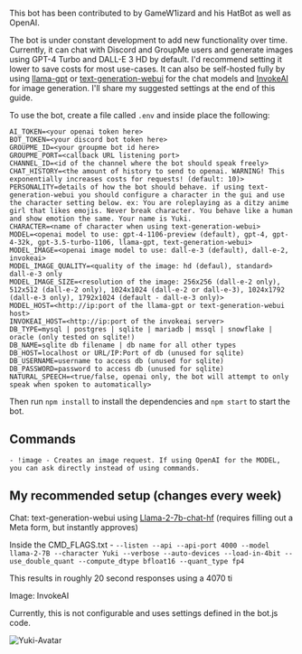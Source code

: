 This bot has been contributed to by GameW1izard and his HatBot as well as OpenAI.

The bot is under constant development to add new functionality over time. Currently, it can chat with Discord and GroupMe users and generate images using GPT-4 Turbo and DALL-E 3 HD by default. I'd recommend setting it lower to save costs for most use-cases. It can also be self-hosted fully by using [llama-gpt](https://github.com/getumbrel/llama-gpt) or [text-generation-webui](https://github.com/oobabooga/text-generation-webui) for the chat models and [InvokeAI](https://github.com/invoke-ai) for image generation. I'll share my suggested settings at the end of this guide.

To use the bot, create a file called `.env` and inside place the following:

```
AI_TOKEN=<your openai token here>
BOT_TOKEN=<your discord bot token here>
GROUPME_ID=<your groupme bot id here>
GROUPME_PORT=<callback URL listening port>
CHANNEL_ID=<id of the channel where the bot should speak freely>
CHAT_HISTORY=<the amount of history to send to openai. WARNING! This exponentially increases costs for requests! (default: 10)>
PERSONALITY=details of how the bot should behave. if using text-generation-webui you should configure a character in the gui and use the character setting below. ex: You are roleplaying as a ditzy anime girl that likes emojis. Never break character. You behave like a human and show emotion the same. Your name is Yuki.
CHARACTER=<name of character when using text-generation-webui>
MODEL=<openai model to use: gpt-4-1106-preview (default), gpt-4, gpt-4-32k, gpt-3.5-turbo-1106, llama-gpt, text-generation-webui>
MODEL_IMAGE=<openai image model to use: dall-e-3 (default), dall-e-2, invokeai>
MODEL_IMAGE_QUALITY=<quality of the image: hd (defaul), standard> dall-e-3 only
MODEL_IMAGE_SIZE=<resolution of the image: 256x256 (dall-e-2 only), 512x512 (dall-e-2 only), 1024x1024 (dall-e-2 or dall-e-3), 1024x1792 (dall-e-3 only), 1792x1024 (default - dall-e-3 only)>
MODEL_HOST=<http://ip:port of the llama-gpt or text-generation-webui host>
INVOKEAI_HOST=<http://ip:port of the invokeai server>
DB_TYPE=mysql | postgres | sqlite | mariadb | mssql | snowflake | oracle (only tested on sqlite!)
DB_NAME=sqlite db filename | db name for all other types
DB_HOST=localhost or URL/IP:Port of db (unused for sqlite)
DB_USERNAME=username to access db (unused for sqlite)
DB_PASSWORD=password to access db (unused for sqlite)
NATURAL_SPEECH=<true/false, openai only, the bot will attempt to only speak when spoken to automatically>
```
Then run `npm install` to install the dependencies and `npm start` to start the bot.

Commands
-
    - !image - Creates an image request. If using OpenAI for the MODEL, you can ask directly instead of using commands.

My recommended setup (changes every week)
-

Chat: text-generation-webui using [Llama-2-7b-chat-hf](https://huggingface.co/meta-llama/Llama-2-7b-chat-hf) (requires filling out a Meta form, but instantly approves)

Inside the CMD_FLAGS.txt - `--listen --api --api-port 4000 --model llama-2-7B --character Yuki --verbose --auto-devices --load-in-4bit --use_double_quant --compute_dtype bfloat16 --quant_type fp4`

This results in roughly 20 second responses using a 4070 ti

Image: InvokeAI

Currently, this is not configurable and uses settings defined in the bot.js code.

![Yuki-Avatar](https://github.com/IceOfWraith/IceBot/assets/96364530/fe0a077e-aa4a-4a78-b091-a2090d64cee5)
